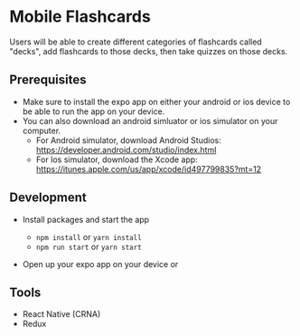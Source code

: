 # Mobile Flashcards

Users will be able to create different categories of flashcards called "decks", add flashcards to those decks, then take quizzes on those decks.

## Prerequisites

* Make sure to install the expo app on either your android or ios device to be able to run the app on your device.
* You can also download an android simluator or ios simulator on your computer.
  - For Android simulator, download Android Studios: https://developer.android.com/studio/index.html
  - For Ios simulator, download the Xcode app: https://itunes.apple.com/us/app/xcode/id497799835?mt=12

## Development

* Install packages and start the app
    - `npm install` or `yarn install`
    - `npm run start` or `yarn start`

* Open up your expo app on your device or 

## Tools

* React Native (CRNA)
* Redux

